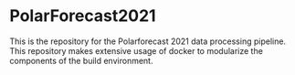 # PolarForecast2021
This is the repository for the Polarforecast 2021 data processing pipeline. This repository makes
extensive usage of docker to modularize the components of the build environment.